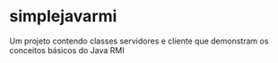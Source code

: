 # simplejavarmi
Um projeto contendo classes servidores e cliente que demonstram os conceitos básicos do Java RMI

